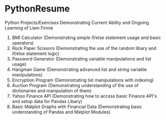 # PythonResume
 Python Projects/Exercises Demonstrating Current Ability and Ongoing Learning of Liam Finnie

 1. BMI Calculator (Demonstrating simple if/else statement usage and basic operators)
 2. Rock Paper Scissors (Demonstrating the use of the random libary and if/else statement logic)
 3. Password Generator (Demonstrating variable manipulations and list usage)
 4. Hangman Game (Demonstrating advanced list and string variable manipulations)
 5. Encryption Program (Demonstrating list manipulations with indexing)
 6. Auction Program (Demonstrating understanding of the use of dictionaries and manipulation of them)
 7. Yahoo Finance API (Demonstrating how to access basic Finance API's and setup data for Pandas Libary)
 8. Basic Matplot Graphs with Financial Data (Demonstrating basic understanding of Pandas and Matplot Modules)